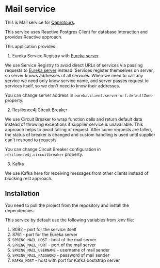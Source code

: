 # Mail service

This is Mail service for [Qaprotours](https://github.com/ilisau/qaprotours).

This service uses Reactive Postgres Client for database interaction and provides Reactive approach.

This application provides:

1) Eureka Service Registry with [Eureka server](https://github.com/ilisau/eureka-server)

We use Service Registry to avoid direct URLs of services via passing requests
to [Eureka server](https://github.com/ilisau/eureka-server) instead.
Services register themselves on server, so server knows addresses of all services.
When we need to call any service we need only know service name, and server
passes request to services itself, so we don't need to know their addresses.

You can change server address in ```eureka.client.server-url.defaultZone``` property.

2) Resilience4j Circuit Breaker

We use Circuit Breaker to wrap function calls and return default data instead
of throwing exceptions if supplier service is unavailable. This approach helps to avoid falling of request.
After some requests are fallen, the status of breaker is changed and custom handling is used until supplier can't
respond to requests.

You can change Circuit Breaker configuration in ```resilience4j.circuitbreaker``` property.

3) Kafka

We use Kafka here for receiving messages from other clients instead of blocking rest approach.

## Installation

You need to pull the project from the repository and install the dependencies.

This service by default use the following variables from .env file:

1. 8082 - port for the service itself
2. 8761 - port for the Eureka server
3. `SPRING_MAIL_HOST` - host of the mail server
4. `SPRING_MAIL_PORT` - port of the mail server
5. `SPRING_MAIL_USERNAME` - username of mail sender
6. `SPRING_MAIL_PASSWORD` - password of mail sender
7. `KAFKA_HOST` - host with port for Kafka bootstrap server
